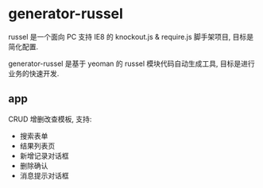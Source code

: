 # generator-russel

russel 是一个面向 PC 支持 IE8 的 knockout.js & require.js 脚手架项目, 目标是简化配置.

generator-russel 是基于 yeoman 的 russel 模块代码自动生成工具, 目标是进行业务的快速开发.

## app
CRUD 增删改查模板, 支持:
* 搜索表单
* 结果列表页
* 新增记录对话框
* 删除确认
* 消息提示对话框

## 